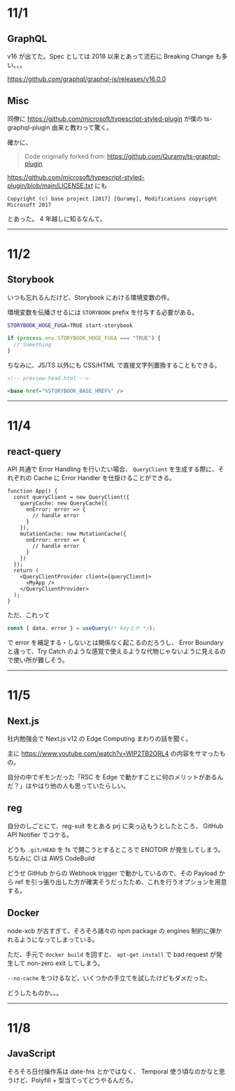 # 11/1

## GraphQL

v16 が出てた。Spec としては 2018 以来とあって流石に Breaking Change も多い。。。

https://github.com/graphql/graphql-js/releases/v16.0.0

## Misc

同僚に https://github.com/microsoft/typescript-styled-plugin が僕の ts-graphql-plugin 由来と教わって驚く。

確かに、

> Code originally forked from: https://github.com/Quramy/ts-graphql-plugin

https://github.com/microsoft/typescript-styled-plugin/blob/main/LICENSE.txt にも

```
Copyright (c) base project [2017] [Quramy], Modifications copyright Microsoft 2017
```

とあった。 4 年越しに知るなんて。

---

# 11/2

## Storybook

いつも忘れるんだけど、Storybook における環境変数の件。

環境変数を伝播させるには `STORYBOOK` prefix を付与する必要がある。

```sh
STORYBOOK_HOGE_FUGA=TRUE start-storybook
```

```js
if (process.env.STORYBOOK_HOGE_FUGA === "TRUE") {
  // Something
}
```

ちなみに、JS/TS 以外にも CSS/HTML で直接文字列置換することもできる。

```html
<!-- preview-head.html -->

<base href="%STORYBOOK_BASE_HREF%" />
```

---

# 11/4

## react-query

API 共通で Error Handling を行いたい場合、 `QueryClient` を生成する際に、それぞれの Cache に Error Handler を仕掛けることができる。

```tsx
function App() {
  const queryClient = new QueryClient({
    queryCache: new QueryCache({
      onError: error => {
        // handle error
      }
    }),
    mutationCache: new MutationCache({
      onError: error => {
        // handle error
      }
    })
  });
  return (
    <QueryClientProvider client={queryClient}>
      <MyApp />
    </QueryClientProvider>
  );
}
```

ただ、これって

```ts
const { data, error } = useQuery(/* keyとか */);
```

で error を補足する・しないとは関係なく起こるのだろうし、 Error Boundary と違って、Try Catch のような感覚で使えるような代物じゃないように見えるので使い所が難しそう。

---

# 11/5

## Next.js

社内勉強会で Next.js v12 の Edge Computing まわりの話を聞く。

主に https://www.youtube.com/watch?v=WlP2TB2ORL4 の内容をサマったもの。

自分の中でギモンだった「RSC を Edge で動かすことに何のメリットがあるんだ？」はやはり他の人も思っていたらしい。

## reg

自分のしごとにて、reg-suit をとある prj に突っ込もうとしたところ、 GitHub API Notifier でコケる。

どうも `.git/HEAD` を fs で開こうとするところで ENOTDIR が発生してしまう。ちなみに CI は AWS CodeBuild

どうせ GitHub からの Webhook trigger で動かしているので、その Payload から ref を引っ張り出した方が確実そうだったため、これを行うオプションを用意する。

## Docker

node-xcb が古すぎて、そろそろ諸々の npm package の engines 制約に弾かれるようになってしまっている。

ただ、手元で `docker build` を回すと、 `apt-get install` で bad request が発生して non-zero exit してしまう。

`--no-cache` をつけるなど、いくつかの手立てを試したけどもダメだった。

どうしたものか。。。

---

# 11/8

## JavaScript

そろそろ日付操作系は date-fns とかではなく、 Temporal 使う頃なのかなと思うけど、Polyfill + 型当てってどうやるんだろ。
